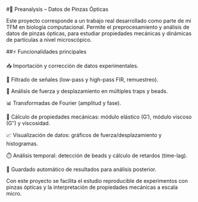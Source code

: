 #🔬 Preanalysis – Datos de Pinzas Ópticas

Este proyecto corresponde a un trabajo real desarrollado como parte de mi TFM en biología computacional. Permite el preprocesamiento y análisis de datos de pinzas ópticas, para estudiar propiedades mecánicas y dinámicas de partículas a nivel microscópico.

##⚡ Funcionalidades principales

📥 Importación y corrección de datos experimentales.

🔄 Filtrado de señales (low-pass y high-pass FIR, remuestreo).

🧲 Análisis de fuerza y desplazamiento en múltiples traps y beads.

📊 Transformadas de Fourier (amplitud y fase).

🧪 Cálculo de propiedades mecánicas: módulo elástico (G′), módulo viscoso (G″) y viscosidad.

📈 Visualización de datos: gráficos de fuerza/desplazamiento y histogramas.

⏱️ Análisis temporal: detección de beads y cálculo de retardos (time-lag).

💾 Guardado automático de resultados para análisis posterior.

Con este proyecto se facilita el estudio reproducible de experimentos con pinzas ópticas y la interpretación de propiedades mecánicas a escala micro.

